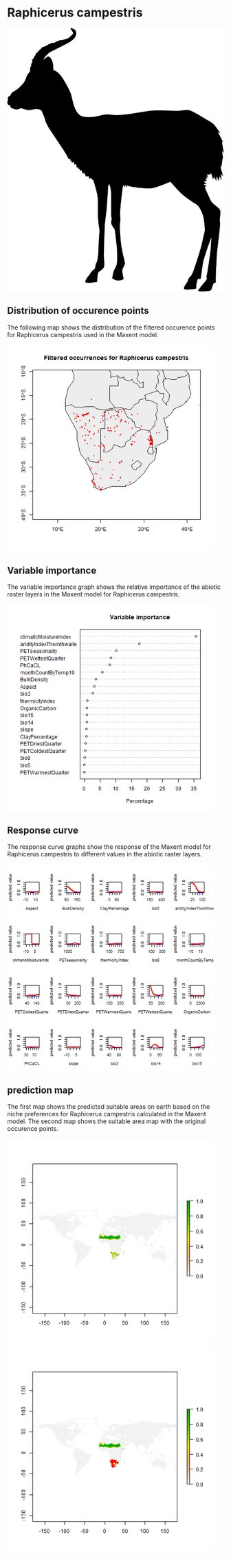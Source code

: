 # Raphicerus campestris 

![](image_taxa.png) 

## Distribution of occurence points 
The following map shows the distribution of the filtered occurence points for Raphicerus campestris used in the Maxent model. 

![](occurrences.png)
    
## Variable importance 
The variable importance graph shows the relative importance of the abiotic raster layers in the  Maxent model for Raphicerus campestris. 

![](valid_maxent_variable_importance.png)
    
## Response curve 
The response curve graphs show the response of the Maxent model for Raphicerus campestris to different values in the abiotic raster layers. 

![](valid_maxent_response_curve.png)
    
## prediction map 
The first map shows the predicted suitable areas on earth based on the niche preferences for Raphicerus campestris calculated in the Maxent model. The second map shows the suitable area map with the original occurence points.

![](prediction_map.png)
![](prediction_occurence_map.png)
    
